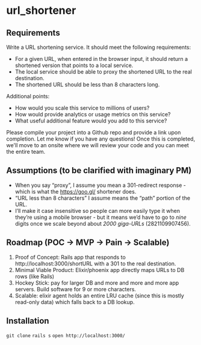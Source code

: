 # url_shortener

## Requirements

Write a URL shortening service. It should meet the following requirements:

* For a given URL, when entered in the browser input, it should return a shortened version that points to a local service.
* The local service should be able to proxy the shortened URL to the real destination.
* The shortened URL should be less than 8 characters long.

Additional points:
* How would you scale this service to millions of users?
* How would provide analytics or usage metrics on this service?
* What useful additional feature would you add to this service?

Please compile your project into a Github repo and provide a link upon completion. Let me know if you have any questions! Once this is completed, we'll move to an onsite where we will review your code and you can meet the entire team.

## Assumptions (to be clarified with imaginary PM)

* When you say “proxy”, I assume you mean a 301-redirect response - which is what the https://goo.gl/ shortener does.
* “URL less than 8 characters” I assume means the “path” portion of the URL.
* I’ll make it case insensitive so people can more easily type it when they’re using a mobile browser - but it means we’d have to go to *nine* digits once we scale beyond about _2000 giga-URLs_ (2821109907456).

## Roadmap (POC -> MVP -> Pain -> Scalable)

1. Proof of Concept: Rails app that responds to http://localhost:3000/shortURL with a 301
to the real destination.
2. Minimal Viable Product: Elixir/phoenix app directly maps URLs to DB rows (like Rails)
3. Hockey Stick: pay for larger DB and more and more and more app servers. Build software for 9 or more characters.
4. Scalable: elixir agent holds an entire LRU cache (since this is mostly read-only data) which falls back to a DB lookup.

## Installation

`git clone`
`rails s`
`open http://localhost:3000/`
